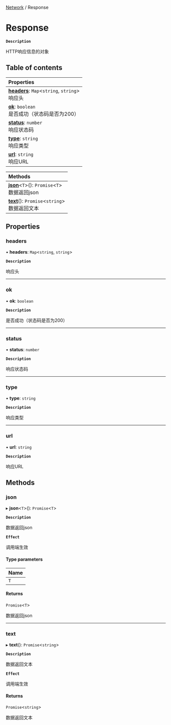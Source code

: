 [Network](../modules/Network.Network.md) / Response

# Response <Badge type="tip" text="Interface" />

**`Description`**

HTTP响应信息的对象

## Table of contents

| Properties |
| :-----|
| **[headers](Network.Network.Response.md#headers)**: `Map`<`string`, `string`\> <br> 响应头|
| **[ok](Network.Network.Response.md#ok)**: `boolean` <br> 是否成功（状态码是否为200）|
| **[status](Network.Network.Response.md#status)**: `number` <br> 响应状态码|
| **[type](Network.Network.Response.md#type)**: `string` <br> 响应类型|
| **[url](Network.Network.Response.md#url)**: `string` <br> 响应URL|

| Methods |
| :-----|
| **[json](Network.Network.Response.md#json)**<`T`\>(): `Promise`<`T`\> <br> 数据返回json|
| **[text](Network.Network.Response.md#text)**(): `Promise`<`string`\> <br> 数据返回文本|

## Properties

### headers

• **headers**: `Map`<`string`, `string`\>

**`Description`**

响应头

___

### ok

• **ok**: `boolean`

**`Description`**

是否成功（状态码是否为200）

___

### status

• **status**: `number`

**`Description`**

响应状态码

___

### type

• **type**: `string`

**`Description`**

响应类型

___

### url

• **url**: `string`

**`Description`**

响应URL

## Methods

### json

▸ **json**<`T`\>(): `Promise`<`T`\>

**`Description`**

数据返回json

**`Effect`**

调用端生效

#### Type parameters

| Name |
| :------ |
| `T` |

#### Returns

`Promise`<`T`\>

数据返回json

___

### text

▸ **text**(): `Promise`<`string`\>

**`Description`**

数据返回文本

**`Effect`**

调用端生效

#### Returns

`Promise`<`string`\>

数据返回文本
